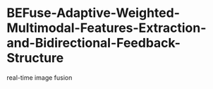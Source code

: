 # BEFuse-Adaptive-Weighted-Multimodal-Features-Extraction-and-Bidirectional-Feedback-Structure
real-time image fusion
